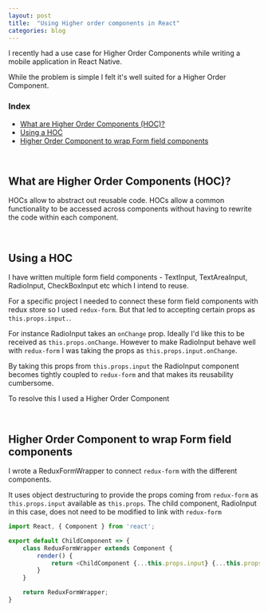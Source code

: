 ```yaml
---
layout: post
title:  "Using Higher order components in React"
categories: blog
---
```


I recently had a use case for Higher Order Components while writing a mobile application in React Native.

While the problem is simple I felt it's well suited for a Higher Order Component.

### Index
- [What are Higher Order Components (HOC)?](#what-are-higher-order-components-hoc)
- [Using a HOC](#using-a-hoc)
- [Higher Order Component to wrap Form field components](#higher-order-component-to-wrap-form-field-components)

<br>

## What are Higher Order Components (HOC)?

HOCs allow to abstract out reusable code. HOCs allow a common functionality to be accessed across components without having to rewrite the code within each component.

<br>

## Using a HOC

I have written multiple form field components - TextInput, TextAreaInput, RadioInput, CheckBoxInput etc which I intend to reuse.

For a specific project I needed to connect these form field components with redux store so I used `redux-form`. But that led to accepting certain props as `this.props.input.`. 

For instance RadioInput takes an `onChange` prop. Ideally I'd like this to be received as `this.props.onChange`. However to make RadioInput behave well with `redux-form` I was taking the props as `this.props.input.onChange`.

By taking this props from `this.props.input` the RadioInput component becomes tightly coupled to `redux-form` and that makes its reusability cumbersome.

To resolve this I used a Higher Order Component

<br>

## Higher Order Component to wrap Form field components

I wrote a ReduxFormWrapper to connect `redux-form` with the different components. 

It uses object destructuring to provide the props coming from `redux-form` as `this.props.input` available as `this.props`. The child component, RadioInput in this case, does not need to be modified to link with `redux-form`

```javascript
import React, { Component } from 'react';

export default ChildComponent => {
    class ReduxFormWrapper extends Component {
        render() {
            return <ChildComponent {...this.props.input} {...this.props} />
        }
    }

    return ReduxFormWrapper;
}
```